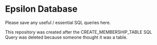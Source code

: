 # Epsilon Database

Please save any useful / essential SQL queries here.

This repository was created after the CREATE_MEMBERSHIP_TABLE SQL Query was deleted because someone thought it was a table.
